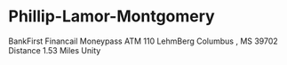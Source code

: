 # Phillip-Lamor-Montgomery
BankFirst Financail Moneypass ATM 110 LehmBerg Columbus , MS 39702 Distance 1.53 Miles Unity
